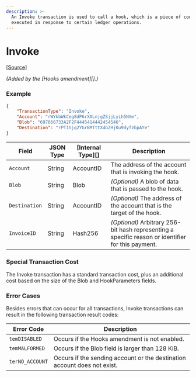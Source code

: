 ```yaml
---
description: >-
  An Invoke transaction is used to call a hook, which is a piece of code that is
  executed in response to certain ledger operations.
---
```


# Invoke

\[[Source](https://github.com/ripple/rippled/blob/develop/src/ripple/app/tx/impl/Invoke.cpp)]

_(Added by the \[Hooks amendment]\[].)_

### Example

```json
{
    "TransactionType": "Invoke",
    "Account": "rWYkbWkCeg8dP6rXALnjgZSjjLyih5NXm",
    "Blob": "697066733A2F2F4445414442454546",
    "Destination": "rPT1Sjq2YGrBMTttX4GZHjKu9dyfzbpAYe"
}
```

| Field         | JSON Type | \[Internal Type]\[] | Description                                                                                        |
| ------------- | --------- | ------------------- | -------------------------------------------------------------------------------------------------- |
| `Account`     | String    | AccountID           | The address of the account that is invoking the hook.                                              |
| `Blob`        | String    | Blob                | _(Optional)_ A blob of data that is passed to the hook.                                            |
| `Destination` | String    | AccountID           | _(Optional)_ The address of the account that is the target of the hook.                            |
| `InvoiceID`   | String    | Hash256             | _(Optional)_ Arbitrary 256-bit hash representing a specific reason or identifier for this payment. |

### Special Transaction Cost

The Invoke transaction has a standard transaction cost, plus an additional cost based on the size of the Blob and HookParameters fields.

### Error Cases

Besides errors that can occur for all transactions, Invoke transactions can result in the following transaction result codes:

| Error Code      | Description                                                              |
| --------------- | ------------------------------------------------------------------------ |
| `temDISABLED`   | Occurs if the Hooks amendment is not enabled.                            |
| `temMALFORMED`  | Occurs if the Blob field is larger than 128 KiB.                         |
| `terNO_ACCOUNT` | Occurs if the sending account or the destination account does not exist. |
